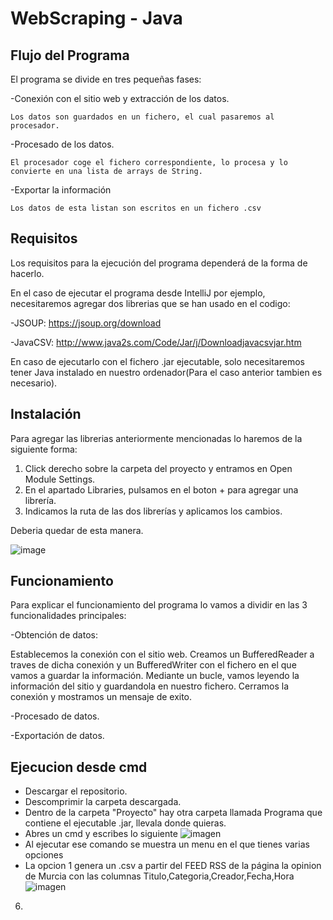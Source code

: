 # WebScraping - Java

## Flujo del Programa

El programa se divide en tres pequeñas fases:

  -Conexión con el sitio web y extracción de los datos.
  
    Los datos son guardados en un fichero, el cual pasaremos al procesador.
    
  -Procesado de los datos.  
  
    El procesador coge el fichero correspondiente, lo procesa y lo convierte en una lista de arrays de String.
    
  -Exportar la información
  
    Los datos de esta listan son escritos en un fichero .csv
  

## Requisitos

Los requisitos para la ejecución del programa dependerá de la forma de hacerlo.

En el caso de ejecutar el programa desde IntelliJ por ejemplo, necesitaremos agregar dos librerias que se han usado en el codigo:

  -JSOUP: https://jsoup.org/download
  
  -JavaCSV: http://www.java2s.com/Code/Jar/j/Downloadjavacsvjar.htm
  
En caso de ejecutarlo con el fichero .jar ejecutable, solo necesitaremos tener Java instalado en nuestro ordenador(Para el caso anterior tambien es necesario).

## Instalación

Para agregar las librerias anteriormente mencionadas lo haremos de la siguiente forma:

1) Click derecho sobre la carpeta del proyecto y entramos en Open Module Settings.
2) En el apartado Libraries, pulsamos en el boton + para agregar una librería.
3) Indicamos la ruta de las dos librerías y aplicamos los cambios.

Deberia quedar de esta manera.

![image](https://user-images.githubusercontent.com/81249604/116101138-dfd89c00-a6ad-11eb-8fc7-80344080eb70.png)


## Funcionamiento

Para explicar el funcionamiento del programa lo vamos a dividir en las 3 funcionalidades principales:

-Obtención de datos:
  
  Establecemos la conexión con el sitio web. Creamos un BufferedReader a traves de dicha conexión y un BufferedWriter con el fichero en el que vamos a guardar la información.
  Mediante un bucle, vamos leyendo la información del sitio y guardandola en nuestro fichero. Cerramos la conexión y mostramos un mensaje de exito.

-Procesado de datos.

-Exportación de datos.

## Ejecucion desde cmd

- Descargar el repositorio.
- Descomprimir la carpeta descargada.
- Dentro de la carpeta "Proyecto" hay otra carpeta llamada Programa que contiene el ejecutable .jar, llevala donde quieras.
- Abres un cmd y escribes lo siguiente
![imagen](https://user-images.githubusercontent.com/79518642/116208131-e06e4280-a740-11eb-8653-aae1e70eb3b3.png)
- Al ejecutar ese comando se muestra un menu en el que tienes varias opciones
- La opcion 1 genera un .csv a partir del FEED RSS de la página la opinion de Murcia con las columnas Titulo,Categoria,Creador,Fecha,Hora
![imagen](https://user-images.githubusercontent.com/79518642/116208385-2b885580-a741-11eb-99e0-4bc25374bbf0.png)


6) 


